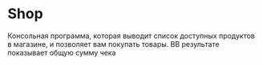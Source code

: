 # Shop
Консольная программа, которая выводит список доступных продуктов в магазине, и позволяет вам покупать товары.
ВВ результате показывает общую сумму чека

